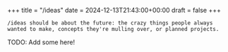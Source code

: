 +++
title =  "/ideas"
date = 2024-12-13T21:43:00+00:00
draft = false
+++

`/ideas should be about the future: the crazy things people always wanted to make, concepts they're mulling over, or planned projects.`

TODO: Add some here!

